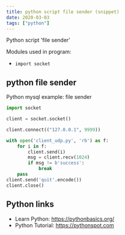 ```yaml
---
title: python script file sender (snippet)
date: 2020-03-03
tags: ["python"]
---
```

Python script 'file sender'


Modules used in program: 
* `import socket`

## python file sender

Python mysql example: file sender

```python
import socket

client = socket.socket()

client.connect(("127.0.0.1", 9999))

with open('client_udp.py', 'rb') as f:
    for i in f:
        client.send(i)
        msg = client.recv(1024)
        if msg != b'success':
            break
    pass
client.send('quit'.encode())
client.close()


```

## Python links

- Learn Python: https://pythonbasics.org/
- Python Tutorial: https://pythonspot.com
